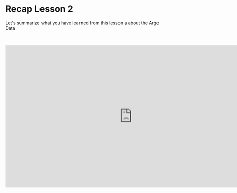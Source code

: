# Recap Lesson 2

Let's summarize what you have learned from this lesson a about the Argo Data

&nbsp;&nbsp;
<center>
<iframe width="800" height="450" src="https://www.youtube.com/embed/K5Kh2ztOuUc?si=z8VAtfCrsiJ96fF4&amp;start=1" title="Recap Lesson 2" frameborder="0" allow="accelerometer; autoplay; clipboard-write; encrypted-media; gyroscope; picture-in-picture; web-share" referrerpolicy="strict-origin-when-cross-origin" allowfullscreen></iframe>
</center>
&nbsp;&nbsp;
